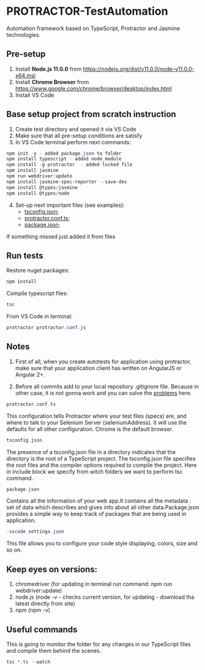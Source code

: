 # PROTRACTOR-TestAutomation

Automation framework based on TypeScript, Protractor and Jasmine technologies.

## Pre-setup

1. Install **Node.js 11.0.0** from <https://nodejs.org/dist/v11.0.0/node-v11.0.0-x64.msi>
2. Install **Chrome Browser** from <https://www.google.com/chrome/browser/desktop/index.html>
3. Install VS Code

## Base setup project from scratch instruction

1. Create test directory and opened it via VS Code
2. Make sure that all pre-setup conditions are satisfy
3. In VS Code terminal perform next commands:
  
```powershell
npm init -y - added package.json to folder
npm install typescript - added node_module
npm install -g protractor  - added locked file
npm install jasmine
npm run webdriver:update
npm install jasmine-spec-reporter --save-dev
npm install @types/jasmine
npm install @types/node
```

4. Set-up next important files (see examples):
   - [tsconfig.json](tsconfig.json);
   - [protractor.conf.ts](protractor.conf.ts);
   - [package.json](package.json);

If something missed just added it from files

## Run tests

Restore nuget packages:

```powershell
npm install
```

Compile typescript files:

```powershell
tsc
```

From VS Code in terminal:

```powershell
protractor protractor.conf.js
```

## Notes

1. First of all, when you create autotests for application using protractor, make sure that your application client has written
on AngularJS or Angular 2+.

2. Before all commits add to your local repository .gitignore file. Because in other case, it is not gonna work
and you can solve the [problems](https://www.git-tower.com/learn/git/faq/ignore-tracked-files-in-git) here.

```powershell
protractor.conf.ts
```

This configuration tells Protractor where your test files (specs) are, and where to talk to your Selenium Server (seleniumAddress). It will use the defaults for all other configuration. Chrome is the default browser.

```powershell
tsconfig.json
```

The presence of a tsconfig.json file in a directory indicates that the directory is the root of a TypeScript project. The tsconfig.json file specifies the root files and the compiler options required to compile the project.
Here in include block we specify from witch folders we want to perform tsc command.

```powershell
package.json
```

Contains all the information of your web app.It contains all the metadata : set of data which describes and gives info about all other data.Package.json provides a simple way to keep track of packages that are being used in application.

```powershell
.vscode settings.json
```

This file allows you to configure your code style displaying, colors, size and so on.

## Keep eyes on versions:

1. chromedriver (for updating in terminal run command: npm run webdriver:update)
2. node.js (node -v - checks current version, for updating - download tha latest directly from site)
3. npm (npm -v)

## Useful commands

This is going to monitor the folder for any changes in our TypeScript files and compile them behind the scenes.

```powershell
tsc *.ts --watch
```
